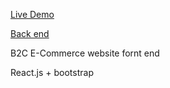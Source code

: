 [Live Demo](https://finalproject-client.herokuapp.com/)

[Back end](https://github.com/huangca/FinalProject-backend)
 
B2C E-Commerce website fornt end

React.js + bootstrap
